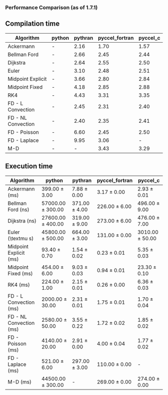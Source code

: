 ### Performance Comparison (as of 1.7.1)
## Compilation time
Algorithm                 | python                    | pythran                   | pyccel_fortran            | pyccel_c                 
------------------------- | ------------------------- | ------------------------- | ------------------------- | -------------------------
Ackermann                 | -                         | 2.16                      | 1.70                      | 1.57                     
Bellman Ford              | -                         | 2.66                      | 2.45                      | 2.44                     
Dijkstra                  | -                         | 2.64                      | 2.55                      | 2.50                     
Euler                     | -                         | 3.10                      | 2.48                      | 2.51                     
Midpoint Explicit         | -                         | 3.66                      | 2.80                      | 2.84                     
Midpoint Fixed            | -                         | 4.18                      | 2.85                      | 2.88                     
RK4                       | -                         | 4.43                      | 3.31                      | 3.35                     
FD - L Convection         | -                         | 2.45                      | 2.31                      | 2.40                     
FD - NL Convection        | -                         | 2.40                      | 2.35                      | 2.41                     
FD - Poisson              | -                         | 6.60                      | 2.45                      | 2.50                     
FD - Laplace              | -                         | 9.95                      | 3.06                      | -                        
M-D                       | -                         | -                         | 3.43                      | 3.29                     

## Execution time
Algorithm                 | python                    | pythran                   | pyccel_fortran            | pyccel_c                 
------------------------- | ------------------------- | ------------------------- | ------------------------- | -------------------------
Ackermann (ms)            | 399.00 $\pm$ 3.00         | 7.88 $\pm$ 0.00           | 3.17 $\pm$ 0.00           | 2.93 $\pm$ 0.01          
Bellman Ford (ns)         | 57000.00 $\pm$ 300.00     | 371.00 $\pm$ 4.00         | 226.00 $\pm$ 6.00         | 496.00 $\pm$ 9.00        
Dijkstra (ns)             | 27600.00 $\pm$ 400.00     | 319.00 $\pm$ 9.00         | 273.00 $\pm$ 6.00         | 476.00 $\pm$ 7.00        
Euler (\textmu s)         | 45800.00 $\pm$ 500.00     | 664.00 $\pm$ 3.00         | 131.00 $\pm$ 0.00         | 3010.00 $\pm$ 50.00      
Midpoint Explicit (ms)    | 93.40 $\pm$ 0.70          | 1.54 $\pm$ 0.02           | 0.23 $\pm$ 0.01           | 5.35 $\pm$ 0.03          
Midpoint Fixed (ms)       | 454.00 $\pm$ 6.00         | 9.03 $\pm$ 0.03           | 0.94 $\pm$ 0.01           | 23.30 $\pm$ 0.10         
RK4 (ms)                  | 224.00 $\pm$ 1.00         | 2.15 $\pm$ 0.01           | 0.26 $\pm$ 0.00           | 6.36 $\pm$ 0.03          
FD - L Convection (ms)    | 2000.00 $\pm$ 30.00       | 2.31 $\pm$ 0.01           | 1.75 $\pm$ 0.01           | 1.70 $\pm$ 0.04          
FD - NL Convection (ms)   | 2580.00 $\pm$ 50.00       | 3.55 $\pm$ 0.22           | 1.72 $\pm$ 0.02           | 1.85 $\pm$ 0.02          
FD - Poisson (ms)         | 4140.00 $\pm$ 20.00       | 2.91 $\pm$ 0.00           | 4.00 $\pm$ 0.04           | 1.77 $\pm$ 0.02          
FD - Laplace (ms)         | 521.00 $\pm$ 6.00         | 297.00 $\pm$ 3.00         | 110.00 $\pm$ 0.00         | -                        
M-D (ms)                  | 44500.00 $\pm$ 300.00     | -                         | 269.00 $\pm$ 0.00         | 274.00 $\pm$ 0.00        
